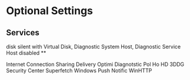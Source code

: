 # Optional Settings

## Services
disk silent with Virtual Disk, Diagnostic System Host, Diagnostic Service Host disabled **

Internet Connection Sharing
Delivery Optimi
Diagnotstic Pol Ho
HD 3DDG
Security Center
Superfetch
Windows Push Notific
WinHTTP